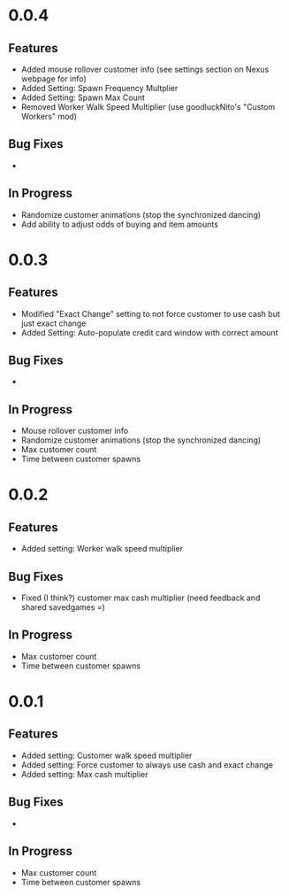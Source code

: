 ﻿# 0.0.4

## Features
- Added mouse rollover customer info (see settings section on Nexus webpage for info)
- Added Setting: Spawn Frequency Multplier
- Added Setting: Spawn Max Count
- Removed Worker Walk Speed Multiplier (use goodluckNito's "Custom Workers" mod)

## Bug Fixes
- 

## In Progress
- Randomize customer animations (stop the synchronized dancing)
- Add ability to adjust odds of buying and item amounts

# 0.0.3

## Features
- Modified "Exact Change" setting to not force customer to use cash but just exact change
- Added Setting: Auto-populate credit card window with correct amount

## Bug Fixes
- 

## In Progress
- Mouse rollover customer info
- Randomize customer animations (stop the synchronized dancing)
- Max customer count
- Time between customer spawns

# 0.0.2

## Features
- Added setting: Worker walk speed multiplier

## Bug Fixes
- Fixed (I think?) customer max cash multiplier (need feedback and shared savedgames =)

## In Progress
- Max customer count
- Time between customer spawns

# 0.0.1

## Features
- Added setting: Customer walk speed multiplier
- Added setting: Force customer to always use cash and exact change
- Added setting: Max cash multiplier

## Bug Fixes
- 

## In Progress
- Max customer count
- Time between customer spawns